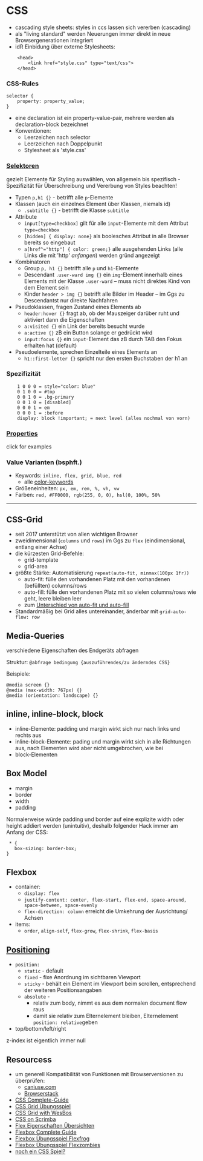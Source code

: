 # CSS
- cascading style sheets: styles in ccs lassen sich vererben (cascading)
- als "living standard" werden Neuerungen immer direkt in neue Browsergenerationen integriert
- idR Einbidung über externe Stylesheets:
```
    <head>
        <link href="style.css" type="text/css">
    </head> 
```
  
### CSS-Rules

    selector {
        property: property_value;
    }

- eine declaration ist ein property-value-pair, mehrere werden als declaration-block bezeichnet
- Konventionen: 
  - Leerzeichen nach selector
  - Leerzeichen nach Doppelpunkt
  - Stylesheet als 'style.css'

### [Selektoren](https://developer.mozilla.org/en-US/docs/Glossary/CSS_Selector)
  gezielt Elemente für Styling auswählen, von allgemein bis spezifisch - Spezifizität für Überschreibung und Vererbung von Styles beachten!
  
  - Typen `p,h1 {}` - betrifft alle `p`-Elemente
  - Klassen (auch ein einzelnes Element über Klassen, niemals id)
    - `.subtitle {}` - betrifft die Klasse `subtitle`
  - Attribute
    - `input[type=checkbox]` gilt für alle `input`-Elemente mit dem Attribut `type=checkbox`
    - `[hidden] { display: none}` als boolesches Attribut in alle Browser bereits so eingebaut
    - `a[href^="http"] { color: green;}` alle ausgehenden Links (alle Links die mit 'http' *anfangen*) werden gründ angezeigt
  - Kombinatoren
    - Group `p, h1 {}` betrifft alle `p` und `h1`-Elemente
    - Descendant `.user-ward img {}` ein `img`-Element innerhalb eines Elements mit der Klasse `.user-ward` – muss nicht direktes Kind von dem Element sein
    - Kinder `header > img {}` betrifft alle Bilder im Header – im Ggs zu Descendantst nur direkte Nachfahren
  - Pseudoklassen, fragen Zustand eines Elements ab
    - `header:hover {}` fragt ab, ob der Mauszeiger darüber ruht und aktiviert dann die Eigenschaften
    - `a:visited {}` ein Link der bereits besucht wurde
    - `a:active {}` zB ein Button solange er gedrückt wird
    - `input:focus {}` ein `input`-Element das zB durch TAB den Fokus erhalten hat (default)
  - Pseudoelemente, sprechen Einzelteile eines Elements an
    - `h1::first-letter {}` spricht nur den ersten Buchstaben der h1 an

### Spezifizität
```
    1 0 0 0 = style="color: blue"
    0 1 0 0 = #top
    0 0 1 0 = .bg-primary
    0 0 1 0 = [disabled]
    0 0 0 1 = em
    0 0 0 1 = :before
    display: block !important; = next level (alles nochmal von vorn)
```

### [Properties](https://developer.mozilla.org/en-US/docs/Web/CSS/CSS_Properties_Reference)
click for examples

### Value Varianten (bsphft.)
- Keywords: `inline, flex, grid, blue, red`
  - alle [color-keywords](https://developer.mozilla.org/en-US/docs/Web/CSS/color_value "The Color data type")
- Größeneinheiten: `px, em, rem, %, vh, vw`
- Farben: `red, #FF0000, rgb(255, 0, 0), hsl(0, 100%, 50%`


---

## CSS-Grid
- seit 2017 unterstützt von allen wichtigen Browser
- zweidimensional (`columns` und `rows`) im Ggs zu `flex` (eindimensional, entlang einer Achse)
- die kürzesten Grid-Befehle:
  - grid-template
  - grid-area
- größte Stärke: Automatisierung `repeat(auto-fit, minmax(100px 1fr))`
  - auto-fit: fülle den vorhandenen Platz mit den vorhandenen (befüllten) columns/rows
  - auto-fill: fülle den vorhandenen Platz mit so vielen columns/rows wie geht, leere bleiben leer
  - zum [Unterschied von auto-fit und auto-fill](https://css-tricks.com/auto-sizing-columns-css-grid-auto-fill-vs-auto-fit/)
- Standardmäßig bei Grid alles untereinander, änderbar mit `grid-auto-flow: row`

## Media-Queries
verschiedene Eigenschaften des Endgeräts abfragen

  Struktur: `@abfrage bedingung {auszuführendes/zu änderndes CSS}`
  
  Beispiele:

    @media screen {}
    @media (max-width: 767px) {}
    @media (orientation: landscape) {}

## inline, inline-block, block

- inline-Elemente: padding und margin wirkt sich nur nach links und rechts aus
- inline-block-Elemente: pading und margin wirkt sich in alle Richtungen aus, nach Elementen wird aber nicht umgebrochen, wie bei
- block-Elementen

## Box Model

- margin
- border
- width
- padding

Normalerweise würde padding und border auf eine explizite width oder height addiert werden (unintuitiv), deshalb folgender Hack immer am Anfang der CSS:
 ```
  * {
    box-sizing: border-box;
}
```

## Flexbox
- container:
  - `display: flex`
  - `justify-content: center, flex-start, flex-end, space-around, space-between, space-evenly`
  - `flex-direction: column` erreicht die Umkehrung der Ausrichtung/ Achsen
- items:
  - `order`, `align-self`, `flex-grow`, `flex-shrink`, `flex-basis`

## [Positioning](https://developer.mozilla.org/en-US/docs/Web/CSS/position)

- `position:`
  - `static` - default
  - `fixed` - fixe Anordnung im sichtbaren Viewport
  - `sticky` - behält ein Element im Viewport beim scrollen, entsprechend der weiteren Positionsangaben
  - `absolute` - 
    - relativ zum body, nimmt es aus dem normalen document flow raus
    - damit sie relativ zum  Elternelement bleiben, Elternelement `position: relative`geben
- top/bottom/left/right

z-index ist eigentlich immer null

## Resourcess

 - um generell Kompatibilität von Funktionen mit Browserversionen zu überprüfen: 
    - [caniuse.com](https://caniuse.com/)
    - [Browserstack](https://www.browserstack.com/ "Browserstack")
 - [CSS Complete-Guide](https://css-tricks.com/snippets/css/complete-guide-grid/)
 - [CSS Grid Übungsspiel](https://cssgridgarden.com/#de)
 - [CSS Grid with WesBos](https://cssgrid.io/)
 - [CSS on Scrimba](https://scrimba.com/g/gR8PTE)
 - [Flex Eigenschaften Übersichten](https://codepen.io/enxaneta/full/adLPwv)
 - [Flexbox Complete Guide](https://css-tricks.com/snippets/css/a-guide-to-flexbox/)
 - [Flexbox Übungsspiel Flexfrog](https://flexboxfroggy.com/#de)
 - [Flexbox Übungsspiel Flexzombies](https://flexboxzombies.com/p/flexbox-zombies)
 - [noch ein CSS Spiel?](https://flukeout.github.io/)